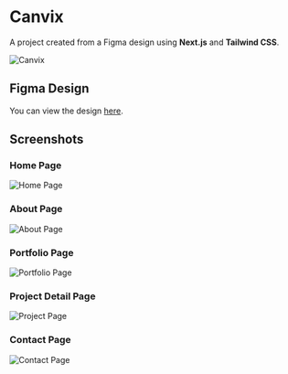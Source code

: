 # Canvix

A project created from a Figma design using **Next.js** and **Tailwind CSS**.

![Canvix](public/images/thumbnail.png)

## Figma Design

You can view the design [here](<https://www.figma.com/design/gW7jAdqcCNccP8k0nm3cVe/Free-Template-for-Agency-Website-(Community)?node-id=202-5653&node-type=frame&t=PE6Pnpcr94G3nGBm-0>).

## Screenshots

### Home Page

![Home Page](public/images/home.jpg)

### About Page

![About Page](public/images/aboutus.jpg)

### Portfolio Page

![Portfolio Page](public/images/project.jpg)

### Project Detail Page

![Project Page](public/images/projectdetail.png)

### Contact Page

![Contact Page](public/images/contactus.jpg)
